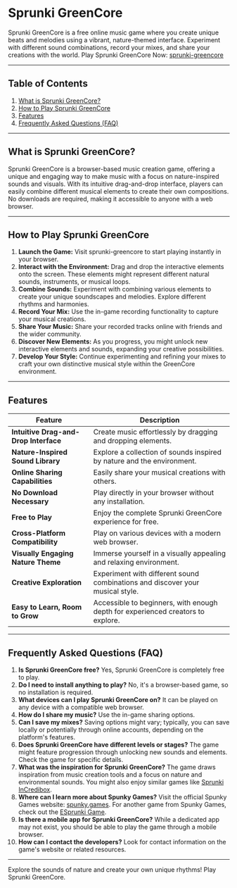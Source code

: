 # Sprunki GreenCore

Sprunki GreenCore is a free online music game where you create unique beats and melodies using a vibrant, nature-themed interface. Experiment with different sound combinations, record your mixes, and share your creations with the world. Play Sprunki GreenCore Now: [sprunki-greencore](https://spunky.games/sprunki-greencore)

---

## Table of Contents

1. [What is Sprunki GreenCore?](#what-is-sprunki-greencore)
2. [How to Play Sprunki GreenCore](#how-to-play-sprunki-greencore)
3. [Features](#features)
4. [Frequently Asked Questions (FAQ)](#faq)

---

## What is Sprunki GreenCore?

Sprunki GreenCore is a browser-based music creation game, offering a unique and engaging way to make music with a focus on nature-inspired sounds and visuals.  With its intuitive drag-and-drop interface, players can easily combine different musical elements to create their own compositions.  No downloads are required, making it accessible to anyone with a web browser.

---

## How to Play Sprunki GreenCore

1. **Launch the Game:** Visit sprunki-greencore to start playing instantly in your browser.
2. **Interact with the Environment:** Drag and drop the interactive elements onto the screen. These elements might represent different natural sounds, instruments, or musical loops.
3. **Combine Sounds:** Experiment with combining various elements to create your unique soundscapes and melodies. Explore different rhythms and harmonies.
4. **Record Your Mix:** Use the in-game recording functionality to capture your musical creations.
5. **Share Your Music:**  Share your recorded tracks online with friends and the wider community.
6. **Discover New Elements:**  As you progress, you might unlock new interactive elements and sounds, expanding your creative possibilities.
7. **Develop Your Style:** Continue experimenting and refining your mixes to craft your own distinctive musical style within the GreenCore environment.

---

## Features

| Feature | Description |
|---|---|
| **Intuitive Drag-and-Drop Interface** |  Create music effortlessly by dragging and dropping elements. |
| **Nature-Inspired Sound Library** | Explore a collection of sounds inspired by nature and the environment. |
| **Online Sharing Capabilities** | Easily share your musical creations with others. |
| **No Download Necessary** | Play directly in your browser without any installation. |
| **Free to Play** |  Enjoy the complete Sprunki GreenCore experience for free.  |
| **Cross-Platform Compatibility** | Play on various devices with a modern web browser. |
| **Visually Engaging Nature Theme** | Immerse yourself in a visually appealing and relaxing environment. |
| **Creative Exploration** | Experiment with different sound combinations and discover your musical style.  |
| **Easy to Learn, Room to Grow** |  Accessible to beginners, with enough depth for experienced creators to explore. |


---

## Frequently Asked Questions (FAQ)

1. **Is Sprunki GreenCore free?**  Yes, Sprunki GreenCore is completely free to play.
2. **Do I need to install anything to play?** No, it's a browser-based game, so no installation is required.
3. **What devices can I play Sprunki GreenCore on?**  It can be played on any device with a compatible web browser.
4. **How do I share my music?**  Use the in-game sharing options.
5. **Can I save my mixes?**  Saving options might vary; typically, you can save locally or potentially through online accounts, depending on the platform's features.
6. **Does Sprunki GreenCore have different levels or stages?** The game might feature progression through unlocking new sounds and elements.  Check the game for specific details.
7. **What was the inspiration for Sprunki GreenCore?**  The game draws inspiration from music creation tools and a focus on nature and environmental sounds. You might also enjoy similar games like [Sprunki InCredibox](https://sprunki.es/).
8. **Where can I learn more about Spunky Games?** Visit the official Spunky Games website: [spunky.games](https://spunky.games).  For another game from Spunky Games, check out the [ESprunki Game](https://esprunki.com/).
9. **Is there a mobile app for Sprunki GreenCore?** While a dedicated app may not exist, you should be able to play the game through a mobile browser.
10. **How can I contact the developers?**  Look for contact information on the game's website or related resources.



---

Explore the sounds of nature and create your own unique rhythms! Play Sprunki GreenCore.
